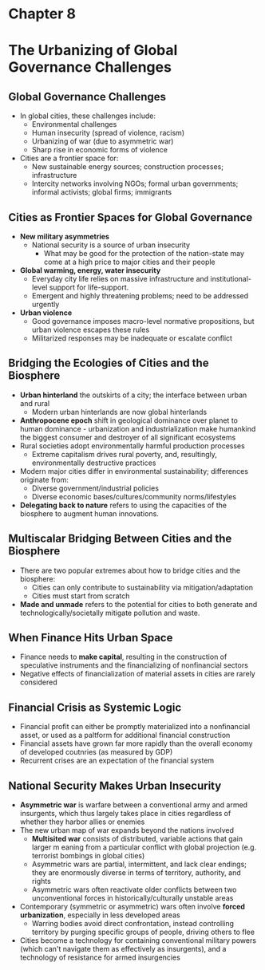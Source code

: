 Chapter 8
=========

# The Urbanizing of Global Governance Challenges

## Global Governance Challenges
- In global cities, these challenges include: 
    - Environmental challenges
    - Human insecurity (spread of violence, racism)
    - Urbanizing of war (due to asymmetric war)
    - Sharp rise in economic forms of violence
- Cities are a frontier space for:
    - New sustainable energy sources; construction processes; infrastructure
    - Intercity networks involving NGOs; formal urban governments; informal activists; global firms; immigrants

## Cities as Frontier Spaces for Global Governance
- __New military asymmetries__
    - National security is a source of urban insecurity
        - What may be good for the protection of the nation-state may come at a high price to major cities and their people
- __Global warming, energy, water insecurity__
    - Everyday city life relies on massive infrastructure and institutional-level support for life-support.
    - Emergent and highly threatening problems; need to be addressed urgently
- __Urban violence__
    - Good governance imposes macro-level normative propositions, but urban violence escapes these rules
    - Militarized responses may be inadequate or escalate conflict

## Bridging the Ecologies of Cities and the Biosphere
- __Urban hinterland__ the outskirts of a city; the interface between urban and rural
    - Modern urban hinterlands are now global hinterlands
- __Anthropocene epoch__ shift in geological dominance over planet to human dominance - urbanization and industrialization make humankind the biggest consumer and destroyer of all significant ecosystems
- Rural societies adopt environmentally harmful production processes
    - Extreme capitalism drives rural poverty, and, resultingly, environmentally destructive practices
- Modern major cities differ in environmental sustainability; differences originate from:
    - Diverse government/industrial policies
    - Diverse economic bases/cultures/community norms/lifestyles
- __Delegating back to nature__ refers to using the capacities of the biosphere to augment human innovations.

## Multiscalar Bridging Between Cities and the Biosphere
- There are two popular extremes about how to bridge cities and the biosphere:
    - Cities can only contribute to sustainability via mitigation/adaptation
    - Cities must start from scratch
- __Made and unmade__ refers to the potential for cities to both generate and technologically/societally mitigate pollution and waste. 

## When Finance Hits Urban Space
- Finance needs to __make capital__, resulting in the construction of speculative instruments and the financializing of nonfinancial sectors
- Negative effects of financialization of material assets in cities are rarely considered

## Financial Crisis as Systemic Logic
- Financial profit can either be promptly materialized into a nonfinancial asset, or used as a paltform for additional financial construction
- Financial assets have grown far more rapidly than the overall economy of developed coutnries (as measured by GDP)
- Recurrent crises are an expectation of the financial system

## National Security Makes Urban Insecurity
- __Asymmetric war__ is warfare between a conventional army and armed insurgents, which thus largely takes place in cities regardless of whether they harbor allies or enemies
- The new urban map of war expands beyond the nations involved
    - __Multisited war__ consists of distributed, variable actions that gain larger m eaning from a particular conflict with global projection (e.g. terrorist bombings in global cities)
    - Asymmetric wars are partial, intermittent, and lack clear endings; they are enormously diverse in terms of territory, authority, and rights
    - Asymmetric wars often reactivate older conflicts between two unconventional forces in historically/culturally unstable areas
- Contemporary (symmetric or asymmetric) wars often involve __forced urbanization__, especially in less developed areas
    - Warring bodies avoid direct confrontation, instead controlling territory by purging specific groups of people, driving others to flee
- Cities become a technology for containing conventional military powers (which can't navigate them as effectively as insurgents), and a technology of resistance for armed insurgencies

